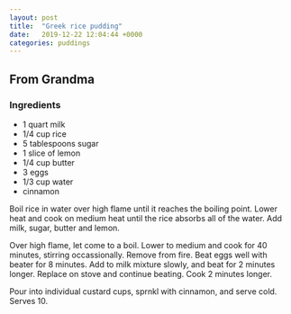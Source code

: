 ```yaml
---
layout: post
title:  "Greek rice pudding"
date:   2019-12-22 12:04:44 +0000
categories: puddings
---
```


## From Grandma
### Ingredients
* 1 quart milk
* 1/4 cup rice
* 5 tablespoons sugar
* 1 slice of lemon
* 1/4 cup butter
* 3 eggs
* 1/3 cup water
* cinnamon


Boil rice in water over high flame until it reaches the boiling point. Lower heat and cook on medium heat until the rice absorbs all of the water. Add milk, sugar, butter and lemon.


Over high flame, let come to a boil. Lower to medium and cook for 40 minutes, stirring occassionally. Remove from fire. Beat eggs well with beater for 8 minutes. Add to milk mixture slowly, and beat for 2 minutes longer. Replace on stove and continue beating. Cook 2 minutes longer.


Pour into individual custard cups, sprnkl with cinnamon, and serve cold. Serves 10.
